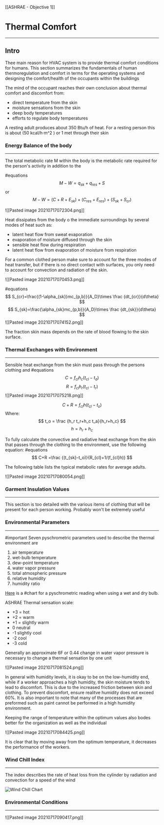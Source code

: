 [[ASHRAE - Objective 1]]
# Thermal Comfort 
-----
## Intro
Thee main reason for HVAC system is to provide thermal comfort conditions for humans. This section summarizes the fundamentals of human thermoregulation and comfort in terms for the operating systems and designing the comfort/health of the occupants within the buildings 

The mind of the occupant reaches their own conclusion about thermal comfort and discomfort from:

- direct temperature from the skin 
- moisture sensations from the skin 
- deep body temperatures 
- efforts to regulate body temperatures 


A resting adult produces about 350 Btu/h of heat.
For a resting person this is about (50 kcal/h·m^2 ) or 1 met through their skin

### Energy Balance of the body 
----

The total metabolic rate M within the body is the metabolic rate required for the person's activity in addition to the 

#equations 
$$ 
M - W = q_{sk}+q_{res}+S
$$
or 
$$
M-W =(C+R+E_{sk})+(C_{res}+E_{res})+(S_{sk}+S_{cr})
$$

![[Pasted image 20210717072304.png]]

Heat dissipates from the body o the immediate surroundings by several modes of heat such as:

- latent heat flow from sweat evaporation 
- evaporation of moisture diffused through the skin 
- sensible heat flow during respiration 
- latent heat flow from evaporation of moisture from respiration

For a common clothed person make sure to account for the three modes of heat transfer, but if there is no direct contact with surfaces, you only need to account for convection and radiation of the skin.

![[Pasted image 20210717070453.png]]

#equations 
$$
S_{cr}=\frac{(1-\alpha_{sk})mc_{p,b}}{A_D}\times \frac {dt_{cr}}{d\theta}
$$
$$
S_{sk}=\frac{\alpha_{sk}mc_{p,b}}{A_D}\times \frac {dt_{sk}}{d\theta}
$$
![[Pasted image 20210717074152.png]]

The fraction skin mass depends on the rate of blood flowing to the skin surface.

### Thermal Exchanges with Environment 
----

Sensible heat exchange from the skin must pass through the persons clothing and 
#equations 
$$
C= f_{cl}h_c(t_{cl}-t_a)
$$
$$
R= f_{cl}h_r(t_{cl}-t_r)
$$
![[Pasted image 20210717075218.png]]

$$
C+R=f_{cl}h(t_{cl}-t_o)
$$
Where: 
$$
t_o = \frac {h_r t_r+h_c t_a}{h_r+h_c}
$$
$$
h = h_r+h_c
$$

To fully calculate the convective and radiative heat exchange from the skin that passes through the clothing to the environment, use the following equation:
#equations 
$$
C+R =\frac {(t_{sk}-t_o)}{R_{cl}+1/(f_{cl}h)}
$$

 The following table lists the typical metabolic rates for average adults. 
 
![[Pasted image 20210717080054.png]]


### Garment Insulation Values 
-----
This section is too detailed with the various items of clothing that will be present for each person working. Probably won't be extremely useful



### Environmental Parameters 
-----

#important 
Seven pyschrometric parameters used to describe the thermal environment are 
1. air temperature
2. wet-bulb temperature
3. dew-point temperature
4. water vapor pressure
5. total atmospheric pressure 
6. relative humidity 
7. humidity ratio

[Here](https://www.engineeringtoolbox.com/psychrometric-chart-d_816.html)  is a #chart for a pyschrometric reading when using a wet and dry bulb.


ASHRAE Thermal sensation scale:

- +3 = hot 
- +2 = warm
- +1 = slightly warm 
- 0 neutral
- -1 slightly cool 
- -2 cool
- -3 cold

Generally an approximate 6F or 0.44 change in water vapor pressure is necessary to change a thermal sensation by one unit 

![[Pasted image 20210717081524.png]]

In general with humidity levels, it is okay to be on the low-humidity end, while if a worker approaches a high humidity, the skin moisture tends to lead to discomfort. This is due to the increased friction between skin and clothing. To prevent discomfort, ensure realitve humidity does not exceed 60%. It is also important to note that many of the processes that are preformed such as paint cannot be performed in a high humidity environment.


Keeping the range of temperature within the optimum values also bodes better for the organization as well as the individual

![[Pasted image 20210717084425.png]]

It is clear that by moving away from the optimum temperature, it decreases the performance of the workers.

### Wind Chill Index 
-----
The index describes the rate of heat loss from the cylinder by radiation and convection for a  speed of the wind 


![Wind Chill Chart](https://www.weather.gov/images/safety/windchill21.gif)

### Environmental Conditions 
----
![[Pasted image 20210717090417.png]]
